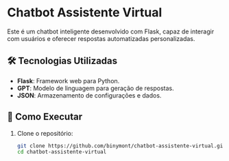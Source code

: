# Chatbot Assistente Virtual

Este é um chatbot inteligente desenvolvido com Flask, capaz de interagir com usuários e oferecer respostas automatizadas personalizadas.

## 🛠️ Tecnologias Utilizadas

- **Flask**: Framework web para Python.
- **GPT**: Modelo de linguagem para geração de respostas.
- **JSON**: Armazenamento de configurações e dados.

## 🚀 Como Executar

1. Clone o repositório:

   ```bash
   git clone https://github.com/binymont/chatbot-assistente-virtual.git
   cd chatbot-assistente-virtual
